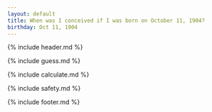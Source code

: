 ```yaml
---
layout: default
title: When was I conceived if I was born on October 11, 1904?
birthday: Oct 11, 1904
---
```


{% include header.md %}

{% include guess.md %}

{% include calculate.md %}

{% include safety.md %}

{% include footer.md %}



